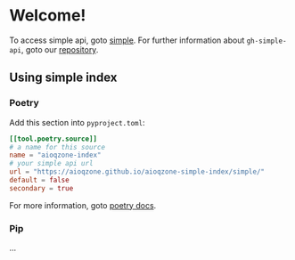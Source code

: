 # Welcome!

To access simple api, goto [simple](./simple).
For further information about `gh-simple-api`, goto our [repository][repo].

## Using simple index

### Poetry

Add this section into `pyproject.toml`:

```toml
[[tool.poetry.source]]
# a name for this source
name = "aioqzone-index"
# your simple api url
url = "https://aioqzone.github.io/aioqzone-simple-index/simple/"
default = false
secondary = true
```

For more information, goto [poetry docs](https://python-poetry.org/docs/repositories/#simple-api-repository).

### Pip

...

[repo]: https://github.com/aioqzone/gh-simple-api
